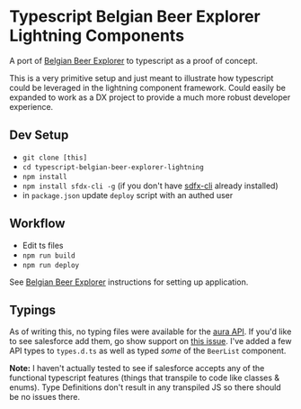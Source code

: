 # Typescript Belgian Beer Explorer Lightning Components

A port of [Belgian Beer Explorer](https://developer.salesforce.com/blogs/developer-relations/2015/02/lightning-components-sample-app-belgian-beer.html) to typescript as a proof of concept.

This is a very primitive setup and just meant to illustrate how typescript could be leveraged in the lightning component framework.  Could easily be expanded to work as a DX project to provide a much more robust developer experience.

## Dev Setup

- `git clone [this]`
- `cd typescript-belgian-beer-explorer-lightning`
- `npm install`
- `npm install sfdx-cli -g` (if you don't have [sdfx-cli](https://www.npmjs.com/package/sfdx-cli) already installed)
- in `package.json` update `deploy` script with an authed user

## Workflow

- Edit ts files
- `npm run build`
- `npm run deploy`

See [Belgian Beer Explorer](https://developer.salesforce.com/blogs/developer-relations/2015/02/lightning-components-sample-app-belgian-beer.html) instructions for setting up application.

## Typings

As of writing this, no typing files were available for the [aura API](http://documentation.auraframework.org/auradocs#reference?topic=api:$A). If you'd like to see salesforce add them, go show support on [this issue](https://github.com/forcedotcom/aura/issues/159). I've added a few API types to `types.d.ts` as well as typed *some* of the `BeerList` component.

**Note:** I haven't actually tested to see if salesforce accepts any of the functional typescript features (things that transpile to code like classes & enums).  Type Definitions don't result in any transpiled JS so there should be no issues there.

